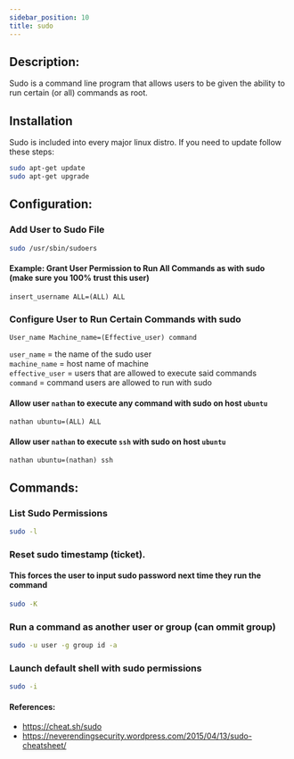 ```yaml
---
sidebar_position: 10
title: sudo
---
```


## Description:
Sudo is a command line program that allows users to be given the ability to run certain (or all) commands  as root. 

## Installation
Sudo is included into every major linux distro. If you need to update follow these steps:
```bash
sudo apt-get update
sudo apt-get upgrade
``` 
## Configuration:
### Add User to Sudo File
```bash
sudo /usr/sbin/sudoers
```
#### Example: Grant User Permission to Run All Commands as with sudo (make sure you 100% trust this user)
```
insert_username ALL=(ALL) ALL
```

### Configure User to Run Certain Commands with sudo
```
User_name Machine_name=(Effective_user) command
```
`user_name` = the name of the sudo user  
`machine_name` = host name of machine  
`effective_user` = users that are allowed to execute said commands  
`command` = command users are allowed to run with sudo  

#### Allow user `nathan` to execute any command with sudo on host `ubuntu`
`nathan ubuntu=(ALL) ALL`
#### Allow user `nathan` to execute `ssh` with sudo on host `ubuntu`
`nathan ubuntu=(nathan) ssh` 

## Commands:
### List Sudo Permissions
```bash
sudo -l
```
### Reset sudo timestamp (ticket). 
#### This forces the user to input sudo password next time they run the command
```bash
sudo -K
```
### Run a command as another user or group (can ommit group)
```bash
sudo -u user -g group id -a
```
### Launch default shell with sudo permissions
```bash
sudo -i
```

#### References:
 - https://cheat.sh/sudo
 - https://neverendingsecurity.wordpress.com/2015/04/13/sudo-cheatsheet/